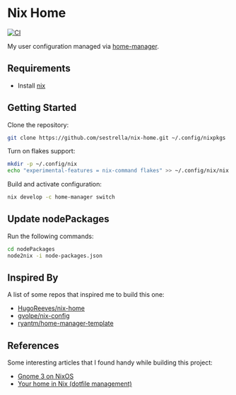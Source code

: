 # Nix Home

[![CI](https://github.com/sestrella/nix-home/actions/workflows/ci.yml/badge.svg)](https://github.com/sestrella/nix-home/actions/workflows/ci.yml)

My user configuration managed via
[home-manager](https://github.com/nix-community/home-manager).

## Requirements

- Install [nix](https://nixos.org/guides/install-nix.html)

## Getting Started

Clone the repository:

```sh
git clone https://github.com/sestrella/nix-home.git ~/.config/nixpkgs
```

Turn on flakes support:

```sh
mkdir -p ~/.config/nix
echo "experimental-features = nix-command flakes" >> ~/.config/nix/nix.conf
```

Build and activate configuration:

```sh
nix develop -c home-manager switch
```

## Update nodePackages

Run the following commands:

```sh
cd nodePackages
node2nix -i node-packages.json
```

## Inspired By

A list of some repos that inspired me to build this one:

- [HugoReeves/nix-home](https://github.com/HugoReeves/nix-home/)
- [gvolpe/nix-config](https://github.com/gvolpe/nix-config/)
- [ryantm/home-manager-template](https://github.com/ryantm/home-manager-template/)

## References

Some interesting articles that I found handy while building this project:

- [Gnome 3 on NixOS](https://gvolpe.com/blog/gnome3-on-nixos/)
- [Your home in Nix (dotfile management)](https://hugoreeves.com/posts/2019/nix-home/)
